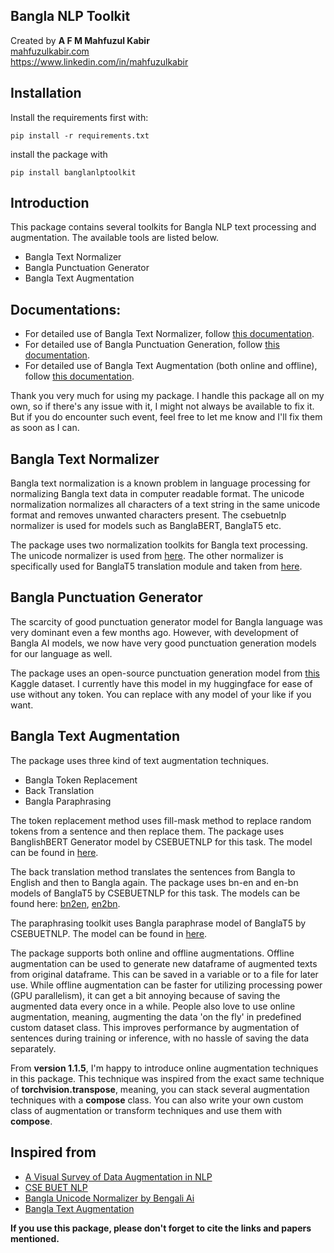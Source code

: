 ## Bangla NLP Toolkit
Created by <b>A F M Mahfuzul Kabir</b> \
<a href='https://mahfuzulkabir.com'>mahfuzulkabir.com</a> \
https://www.linkedin.com/in/mahfuzulkabir 

## Installation
Install the requirements first with:
````
pip install -r requirements.txt
````

install the package with

````
pip install banglanlptoolkit
````
## Introduction
This package contains several toolkits for Bangla NLP text processing and augmentation. The available tools are listed below.

- Bangla Text Normalizer
- Bangla Punctuation Generator
- Bangla Text Augmentation

## Documentations:
- For detailed use of Bangla Text Normalizer, follow [this documentation](https://github.com/Kabir5296/banglanlptoolkit/blob/main/docs/Normalization.md).
- For detailed use of Bangla Punctuation Generation, follow [this documentation](https://github.com/Kabir5296/banglanlptoolkit/blob/main/docs/Punctuations.md).
- For detailed use of Bangla Text Augmentation (both online and offline), follow [this documentation](https://github.com/Kabir5296/banglanlptoolkit/blob/main/docs/Augmentations.md).

Thank you very much for using my package. I handle this package all on my own, so if there's any issue with it, I might not always be available to fix it. But if you do encounter such event, feel free to let me know and I'll fix them as soon as I can.

## Bangla Text Normalizer
Bangla text normalization is a known problem in language processing for normalizing Bangla text data in computer readable format. The unicode normalization normalizes all characters of a text string in the same unicode format and removes unwanted characters present. The csebuetnlp normalizer is used for models such as BanglaBERT, BanglaT5 etc.

The package uses two normalization toolkits for Bangla text processing. The unicode normalizer is used from <a href='https://github.com/mnansary/bnUnicodeNormalizer'> here</a>. The other normalizer is specifically used for BanglaT5 translation module and taken from <a href='https://github.com/csebuetnlp/normalizer'> here</a>.

## Bangla Punctuation Generator
The scarcity of good punctuation generator model for Bangla language was very dominant even a few months ago. However, with development of Bangla AI models, we now have very good punctuation generation models for our language as well. 

The package uses an open-source punctuation generation model from <a href='https://www.kaggle.com/datasets/tugstugi/bengali-ai-asr-submission/data'> this</a> Kaggle dataset. I currently have this model in my huggingface for ease of use without any token. You can replace with any model of your like if you want.

## Bangla Text Augmentation
The package uses three kind of text augmentation techniques. 
- Bangla Token Replacement
- Back Translation
- Bangla Paraphrasing

The token replacement method uses fill-mask method to replace random tokens from a sentence and then replace them. The package uses BanglishBERT Generator model by CSEBUETNLP for this task. The model can be found in <a href='https://huggingface.co/csebuetnlp/banglishbert_generator'> here</a>.

The back translation method translates the sentences from Bangla to English and then to Bangla again. The package uses bn-en and en-bn models of BanglaT5 by CSEBUETNLP for this task. The models can be found here: <a href='https://huggingface.co/csebuetnlp/banglat5_nmt_bn_en'>bn2en</a>, <a href='https://huggingface.co/csebuetnlp/banglat5_nmt_en_bn'>en2bn</a>.

The paraphrasing toolkit uses Bangla paraphrase model of BanglaT5 by CSEBUETNLP. The model can be found in <a href='https://huggingface.co/csebuetnlp/banglat5_banglaparaphrase'>here</a>.

The package supports both online and offline augmentations. Offline augmentation can be used to generate new dataframe of augmented texts from original dataframe. This can be saved in a variable or to a file for later use. While offline augmentation can be faster for utilizing processing power (GPU parallelism), it can get a bit annoying because of saving the augmented data every once in a while. People also love to use online augmentation, meaning, augmenting the data 'on the fly' in predefined custom dataset class. This improves performance by augmentation of sentences during training or inference, with no hassle of saving the data separately.

From <b>version 1.1.5</b>, I'm happy to introduce online augmentation techniques in this package. This technique was inspired from the exact same technique of <b>torchvision.transpose</b>, meaning, you can stack several augmentation techniques with a <b>compose</b> class. You can also write your own custom class of augmentation or transform techniques and use them with <b>compose</b>.

## Inspired from
- <a href='https://amitness.com/2020/05/data-augmentation-for-nlp/'>A Visual Survey of Data Augmentation in NLP</a>
- <a href='https://huggingface.co/csebuetnlp'>CSE BUET NLP</a>
- <a href='https://github.com/mnansary/bnUnicodeNormalizer'>Bangla Unicode Normalizer by Bengali Ai</a>
- <a href='https://github.com/sagorbrur/bnaug'>Bangla Text Augmentation </a>

<b>If you use this package, please don't forget to cite the links and papers mentioned.</b> 
